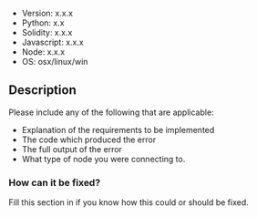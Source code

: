 * Version: x.x.x
* Python: x.x
* Solidity: x.x.x
* Javascript: x.x.x
* Node: x.x.x
* OS: osx/linux/win

## Description

Please include any of the following that are applicable:

* Explanation of the requirements to be implemented
* The code which produced the error
* The full output of the error
* What type of node you were connecting to.


### How can it be fixed?

Fill this section in if you know how this could or should be fixed.